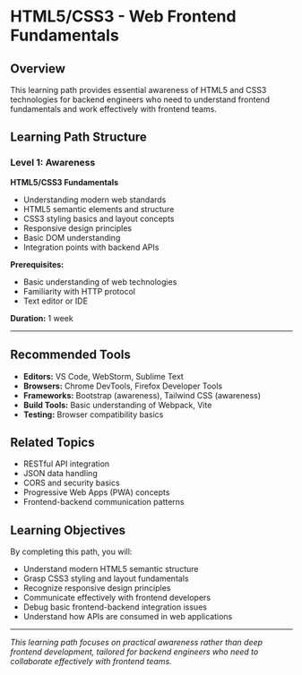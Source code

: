 # HTML5/CSS3 - Web Frontend Fundamentals

## Overview
This learning path provides essential awareness of HTML5 and CSS3 technologies for backend engineers who need to understand frontend fundamentals and work effectively with frontend teams.

## Learning Path Structure

### Level 1: Awareness
**HTML5/CSS3 Fundamentals**
- Understanding modern web standards
- HTML5 semantic elements and structure
- CSS3 styling basics and layout concepts
- Responsive design principles
- Basic DOM understanding
- Integration points with backend APIs

**Prerequisites:**
- Basic understanding of web technologies
- Familiarity with HTTP protocol
- Text editor or IDE

**Duration:** 1 week

---

## Recommended Tools
- **Editors:** VS Code, WebStorm, Sublime Text
- **Browsers:** Chrome DevTools, Firefox Developer Tools
- **Frameworks:** Bootstrap (awareness), Tailwind CSS (awareness)
- **Build Tools:** Basic understanding of Webpack, Vite
- **Testing:** Browser compatibility basics

## Related Topics
- RESTful API integration
- JSON data handling
- CORS and security basics
- Progressive Web Apps (PWA) concepts
- Frontend-backend communication patterns

## Learning Objectives
By completing this path, you will:
- Understand modern HTML5 semantic structure
- Grasp CSS3 styling and layout fundamentals
- Recognize responsive design principles
- Communicate effectively with frontend developers
- Debug basic frontend-backend integration issues
- Understand how APIs are consumed in web applications

---

*This learning path focuses on practical awareness rather than deep frontend development, tailored for backend engineers who need to collaborate effectively with frontend teams.*